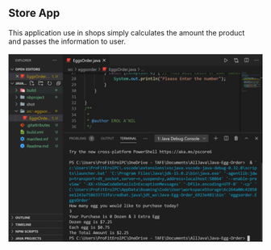 <!DOCTYPE html>
<html>
<head>
</head>
<body>

<h2>Store App</h2>

<div>
This application use in shops simply calculates the amount the product<br>
and passes the information to user.<br>
  <br>
</div>
<img src="shot/1.png" alt="Screenshot">
</body>
</html>
